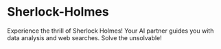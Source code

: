 # Sherlock-Holmes
Experience the thrill of Sherlock Holmes! Your AI partner guides you with data analysis and web searches. Solve the unsolvable!
